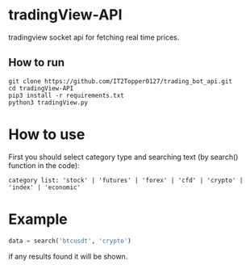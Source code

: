 # tradingView-API
tradingview socket api for fetching real time prices.

## How to run

```
git clone https://github.com/IT2Topper0127/trading_bot_api.git
cd tradingView-API
pip3 install -r requirements.txt
python3 tradingView.py
```

# How to use

First you should select category type and searching text (by search() function in the code):
```
category list: 'stock' | 'futures' | 'forex' | 'cfd' | 'crypto' | 'index' | 'economic'
```
# Example
```python
data = search('btcusdt', 'crypto')
```

if any results found it will be shown.


